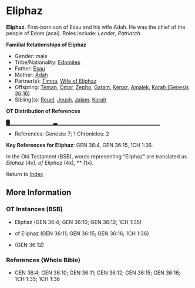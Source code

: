 # Eliphaz
**Eliphaz**. 
First-born son of Esau and his wife Adah. He was the chief of the people of Edom (acai). 
Roles include: 
_Leader_, _Patriarch_. 




**Familial Relationships of Eliphaz**


* Gender: male
* Tribe/Nationality: [Edomites](../../../groups/md/acai/Edom.md)
* Father: [Esau](Esau.md)
* Mother: [Adah](Adah.2.md)
* Partner(s): [Timna](Timna.md), [Wife of Eliphaz](WifeOfEliphaz.md)
* Offspring: [Teman](Teman.md), [Omar](Omar.md), [Zepho](Zepho.md), [Gatam](Gatam.md), [Kenaz](Kenaz.md), [Amalek](Amalek.md), [Korah (Genesis 36:16)](Korah.2.md)
* Sibling(s): [Reuel](Reuel.3.md), [Jeush](Jeush.md), [Jalam](Jalam.md), [Korah](Korah.md)


**OT Distribution of References**

█▁▁▁▁▁▁▁▁▁▁▁▃▁▁▁▁▁▁▁▁▁▁▁▁▁▁▁▁▁▁▁▁▁▁▁▁▁▁
* References: Genesis: 7; 1 Chronicles: 2



**Key References for Eliphaz**: 
GEN 36:4, GEN 36:15, 1CH 1:36. 


In the Old Testament (BSB), words representing “Eliphaz” are translated as 
*Eliphaz* (4x), *of Eliphaz* (4x), ** (1x). 




Return to [Index](00-Index.md)

## More Information

### OT Instances (BSB)

* Eliphaz (GEN 36:4; GEN 36:10; GEN 36:12; 1CH 1:35)

* of Eliphaz (GEN 36:11; GEN 36:15; GEN 36:16; 1CH 1:36)

*  (GEN 36:12)



### References (Whole Bible)

* GEN 36:4; GEN 36:10; GEN 36:11; GEN 36:12; GEN 36:15; GEN 36:16; 1CH 1:35; 1CH 1:36



